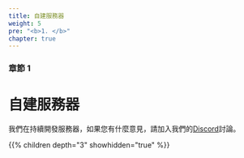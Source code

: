 ```yaml
---
title: 自建服務器
weight: 5
pre: "<b>1. </b>"
chapter: true
---
```


### 章節 1

# 自建服務器

我們在持續開發服務器，如果您有什麼意見，請加入我們的[Discord](https://discord.com/invite/nDceKgxnkV)討論。

{{% children depth="3" showhidden="true" %}}